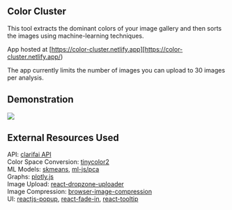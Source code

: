 ## Color Cluster
This tool extracts the dominant colors of your image gallery and then sorts the images using machine-learning techniques. 
  
App hosted at [https://color-cluster.netlify.app][https://color-cluster.netlify.app/)

The app currently limits the number of images you can upload to 30 images per analysis.

## Demonstration
![](public/demo.gif)

## External Resources Used
API: [clarifai API](https://www.clarifai.com)  
Color Space Conversion: [tinycolor2](https://www.npmjs.com/package/tinycolor2)  
ML Models: [skmeans](https://www.npmjs.com/package/skmeans), [ml-js/pca](https://github.com/mljs/pca)  
Graphs: [plotly.js](https://github.com/plotly/plotly.js/)  
Image Upload: [react-dropzone-uploader](https://www.npmjs.com/package/react-dropzone-uploader)  
Image Compression: [browser-image-compression](https://www.npmjs.com/package/browser-image-compression)  
UI: [reactjs-popup](https://www.npmjs.com/package/reactjs-popup), [react-fade-in](https://www.npmjs.com/package/react-fade-in), [react-tooltip](https://www.npmjs.com/package/react-tooltip)